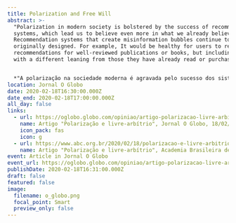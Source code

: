 ```yaml
---
title: Polarization and Free Will
abstract: >-
  "Polarization in modern society is bolstered by the success of recommendation
  systems, which lead us to believe even more in what we already believe. [...]
  Recommendation systems that create misinformation bubbles continue to work as
  originally designed. For example, It would be healthy for users to receive
  recommendations for well-reviewed publications or books, but including those
  with a different leaning from those they have already read or purchased."


  *"A polarização na sociedade moderna é agravada pelo sucesso dos sistemas de recomendação, que nos levam a crer ainda mais naquilo em que já acreditamos. [...] Os sistemas de recomendação que criam as bolhas de desinformação continuam funcionando da forma como foram projetados originalmente. Seria saudável, por exemplo, que os usuários também recebessem indicações de publicações ou livros bem avaliados, mas com tendências diferentes daqueles que já leram ou compraram."*
location: Jornal O Globo
date: 2020-02-18T16:30:00.000Z
date_end: 2020-02-18T17:00:00.000Z
all_day: false
links:
  - url: https://oglobo.globo.com/opiniao/artigo-polarizacao-livre-arbitrio-24254246
    name: Artigo "Polarização e livre-arbítrio", Jornal O Globo, 18/02/2020
    icon_pack: fas
    icon: g
  - url: https://www.abc.org.br/2020/02/18/polarizacao-e-livre-arbitrio/
    name: Artigo "Polarização e livre-arbítrio", Academia Brasileira de Ciências
event: Article in Jornal O Globo
event_url: https://oglobo.globo.com/opiniao/artigo-polarizacao-livre-arbitrio-24254246
publishDate: 2020-02-18T16:31:00.000Z
draft: false
featured: false
image:
  filename: o_globo.png
  focal_point: Smart
  preview_only: false
---
```


